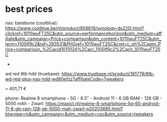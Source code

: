 # best prices
nas:
barebone (coolblue): https://www.coolblue.be/nl/product/858619/synology-ds220j.html?clickref=1011lwuFT25C&utm_source=performancehorizon&utm_medium=affiliate&utm_campaign=Price+comparison&utm_content=1011lwuFT25C&utm_term=1100lf9c2&ref=293531&PHGref=1011lwuFT25C&cmt=c_ph%2Capm_Price+comparison_%2Cacid1011l124%2Cacr_1100lf9c2%2Caclr_1011lwuFT25C

+

wd red 8tb hdd (truebase): https://www.truebase.nl/product/181779/8tb-wd-red-plus-nas-hdd-wd80efzz?affiliateCode=Tweakers

= 401,71 €

phone:
Realme 8 smartphone - 5G - 6.5" - Android 11 - 6 GB RAM - 128 GB - 5000 mAh - Zwart:
https://maxict.nl/realme-8-smartphone-5g-65-android-11-6-gb-ram-128-gb-5000-mah-zwart-p20203685.html?btwview=in&utm_campaign=&utm_medium=cpc&utm_source=tweakers
